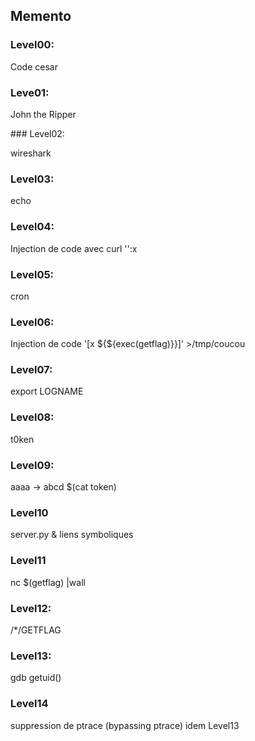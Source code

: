 ## Memento

### Level00:

Code cesar

### Leve01:

John the Ripper

### Level02:

wireshark

### Level03:

echo

### Level04:

Injection de code avec curl '':x


### Level05:

cron

### Level06:

Injection de code '[x ${${exec(getflag)}}]' >/tmp/coucou

### Level07:

export LOGNAME

### Level08:

t0ken

### Level09:

aaaa -> abcd $(cat token)

### Level10

server.py & liens symboliques

### Level11

nc $(getflag) |wall

### Level12:

/*/GETFLAG

### Level13:

gdb getuid()

### Level14

suppression de ptrace (bypassing ptrace)
idem Level13
